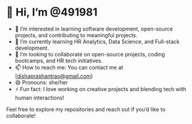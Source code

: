 # 👋 Hi, I’m @491981

- 👀 I’m interested in learning software development, open-source projects, and contributing to meaningful projects.
- 🌱 I’m currently learning HR Analytics, Data Science, and Full-stack development.
- 💞️ I’m looking to collaborate on open-source projects, coding bootcamps, and HR tech initiatives.
- 📫 How to reach me: You can contact me at [dishaprashantrao@gmail.com)
- 😄 Pronouns: she/her
- ⚡ Fun fact: I love working on creative projects and blending tech with human interactions!

Feel free to explore my repositories and reach out if you’d like to collaborate!
